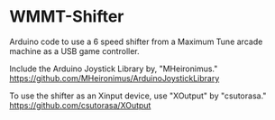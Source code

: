 # WMMT-Shifter
Arduino code to use a 6 speed shifter from a Maximum Tune arcade machine as a USB game controller.

Include the Arduino Joystick Library by, "MHeironimus." https://github.com/MHeironimus/ArduinoJoystickLibrary

To use the shifter as an Xinput device, use "XOutput" by "csutorasa." https://github.com/csutorasa/XOutput
